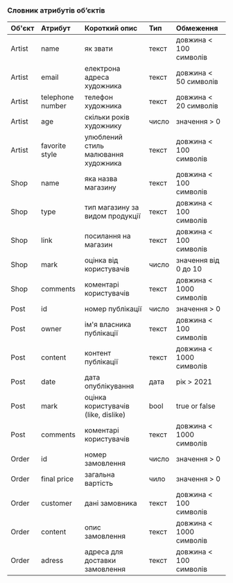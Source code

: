 ### Словник атрибутів об’єктів
| Об'єкт | Атрибут | Короткий опис | Тип | Обмеження |
|:-       |:-           |:-            |:-        |:-           |
|Artist|name|як звати|текст|довжина < 100 символів|
|Artist|email|електрона адреса художника|текст|довжина < 50 символів|
|Artist|telephone number|телефон художника|текст|довжина < 20 символів|
|Artist|age|скільки років художнику|число|значення > 0|
|Artist|favorite style|улюблений стиль малювання художника|текст|довжина < 100 символів|
|Shop|name|яка назва магазину|текст|довжина < 100 символів|
|Shop|type|тип магазину за видом продукції|текст|довжина < 100 символів|
|Shop|link|посилання на магазин|текст|довжина < 100 символів|
|Shop|mark|оцінка від користувачів|число|значення від 0 до 10|
|Shop|comments|коментарі користувачів|текст|довжина < 1000 символів|
|Post|id|номер публікації|число|значення > 0|
|Post|owner|ім'я власника публікації|текст|довжина < 100 символів|
|Post|content|контент публікації|текст|довжина < 1000 символів|
|Post|date|дата опублікування|дата|рік > 2021|
|Post|mark|оцінка користувачів (like, dislike)|bool|true or false|
|Post|comments|коментарі користувачів|текст|довжина < 1000 символів|
|Order|id|номер замовлення|число|значення > 0|
|Order|final price|загальна вартість|чило|значення > 0|
|Order|customer|дані замовника|текст|довжина < 100 символів|
|Order|content|опис замовлення|текст|довжина < 1000 символів|
|Order|adress|адреса для доставки замовлення|текст|довжина < 100 символів|
